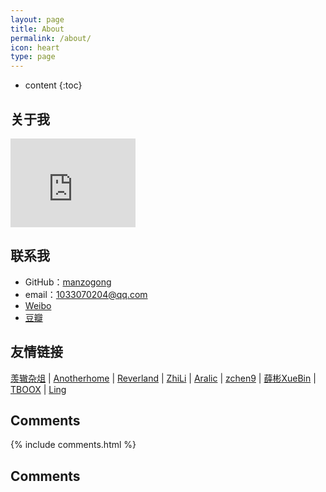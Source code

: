 ```yaml
---
layout: page
title: About
permalink: /about/
icon: heart
type: page
---
```


* content
{:toc}

## 关于我

<iframe src="https://githubbadge.appspot.com/gaohaoyang?s=1" style="border: 0;height: 142px;width: 200px;overflow: hidden;" frameBorder="0"></iframe>

## 联系我

* GitHub：[manzogong](https://github.com/manzogong)
* email：1033070204@qq.com
* [Weibo](http://weibo.com/)
* [豆瓣](https://www.douban.com/people/)

## 友情链接

[羡辙杂俎](http://zhangwenli.com/blog) \| [Anotherhome](https://www.anotherhome.net) \| [Reverland](http://reverland.org/) \| [ZhiLi](http://lizhipower.github.io/) \| [Aralic](http://aralic.github.io/) \| [zchen9](http://www.chen9.info/) \| [薛彬XueBin](http://axuebin.com/blog/) \| [TBOOX](http://www.tboox.org/cn/) \|  [Ling](http://linglinyp.com/)

## Comments

{% include comments.html %}

<h2 id="comments">Comments</h2>

<div id="gitalk-container"></div>
<link rel="stylesheet" href="/css/gitalk.css" />

<script src="/js/gitalk.min.js"></script>

<script>
const gitalk = new Gitalk({
  clientID: '73946dc1d9e2276ad0da',
  clientSecret: '12a3cb94361ba3ebc6ecb68cf80d592bfaa8106d',
  repo: 'tboox.github.io',
  owner: 'waruqi',
  admin: ['waruqi'],
  id: location.pathname,      
  language: 'en',
  distractionFreeMode: false  
})
gitalk.render('gitalk-container')
</script>
